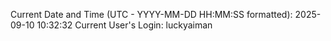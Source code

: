 Current Date and Time (UTC - YYYY-MM-DD HH:MM:SS formatted): 2025-09-10 10:32:32
Current User's Login: luckyaiman
